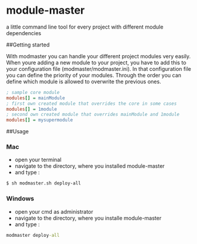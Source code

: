 # module-master
a little command line tool for every project with different module dependencies

##Getting started

With modmaster you can handle your different project modules very easily.
When youre adding a new module to your project, you have to add this to your configuration file (modmaster/modmaster.ini).
In that configuration file you can define the priority of your modules. Through the order you can define which module is allowed to overwrite the previous ones.

```ini
; sample core module
modules[] = mainModule
; first own created module that overrides the core in some cases
modules[] = 1module
; second own created module that overrides mainModule and 1module
modules[] = mysupermodule
```

##Usage

### Mac
- open your terminal
- navigate to the directory, where you installed module-master
- and type :
```bash
$ sh modmaster.sh deploy-all
```

### Windows
- open your cmd as administrator 
- navigate to the directory, where you installe module-master
- and type : 
```cmd
modmaster deploy-all
```
